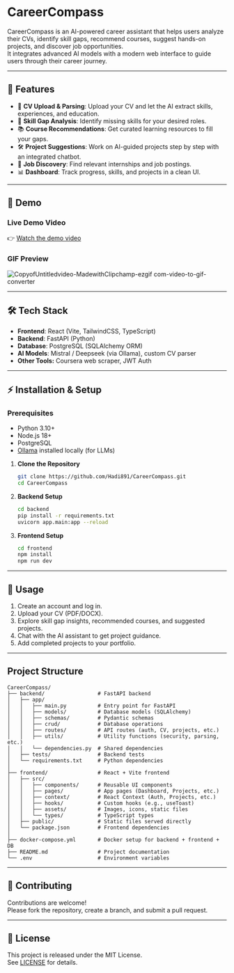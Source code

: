 # CareerCompass

CareerCompass is an AI-powered career assistant that helps users analyze their CVs, identify skill gaps, recommend courses, suggest hands-on projects, and discover job opportunities.  
It integrates advanced AI models with a modern web interface to guide users through their career journey.

---

## 🚀 Features
- 📄 **CV Upload & Parsing**: Upload your CV and let the AI extract skills, experiences, and education.  
- 🧩 **Skill Gap Analysis**: Identify missing skills for your desired roles.  
- 📚 **Course Recommendations**: Get curated learning resources to fill your gaps.  
- 🛠 **Project Suggestions**: Work on AI-guided projects step by step with an integrated chatbot.  
- 💼 **Job Discovery**: Find relevant internships and job postings.  
- 📊 **Dashboard**: Track progress, skills, and projects in a clean UI.  

---

## 🎥 Demo

### Live Demo Video
👉 [Watch the demo video](https://drive.google.com/file/d/1KbQt7EXr9u0iPJpQW0AuLpl5lquWPGUs/view?usp=sharing)

### GIF Preview
![CopyofUntitledvideo-MadewithClipchamp-ezgif com-video-to-gif-converter](https://github.com/user-attachments/assets/77cc853c-2452-4b12-bddb-134c593b95da)

---

## 🛠️ Tech Stack
- **Frontend**: React (Vite, TailwindCSS, TypeScript)  
- **Backend**: FastAPI (Python)  
- **Database**: PostgreSQL (SQLAlchemy ORM)  
- **AI Models**: Mistral / Deepseek (via Ollama), custom CV parser
- **Other Tools:** Coursera web scraper, JWT Auth
---

## ⚡ Installation & Setup

### Prerequisites
- Python 3.10+
- Node.js 18+
- PostgreSQL
- [Ollama](https://ollama.ai/) installed locally (for LLMs)

1. **Clone the Repository**
   ```bash
   git clone https://github.com/Hadi891/CareerCompass.git
   cd CareerCompass
   ```

2. **Backend Setup**
   ```bash
   cd backend
   pip install -r requirements.txt
   uvicorn app.main:app --reload
   ```

3. **Frontend Setup**
   ```bash
   cd frontend
   npm install
   npm run dev
   ```

---

## 📌 Usage
1. Create an account and log in.  
2. Upload your CV (PDF/DOCX).  
3. Explore skill gap insights, recommended courses, and suggested projects.  
4. Chat with the AI assistant to get project guidance.  
5. Add completed projects to your portfolio.  

---

## Project Structure

```
CareerCompass/
├── backend/                 # FastAPI backend
│   ├── app/
│   │   ├── main.py          # Entry point for FastAPI
│   │   ├── models/          # Database models (SQLAlchemy)
│   │   ├── schemas/         # Pydantic schemas
│   │   ├── crud/            # Database operations
│   │   ├── routes/          # API routes (auth, CV, projects, etc.)
│   │   ├── utils/           # Utility functions (security, parsing, etc.)
│   │   └── dependencies.py  # Shared dependencies
│   ├── tests/               # Backend tests
│   └── requirements.txt     # Python dependencies
│
├── frontend/                # React + Vite frontend
│   ├── src/
│   │   ├── components/      # Reusable UI components
│   │   ├── pages/           # App pages (Dashboard, Projects, etc.)
│   │   ├── context/         # React Context (Auth, Projects, etc.)
│   │   ├── hooks/           # Custom hooks (e.g., useToast)
│   │   ├── assets/          # Images, icons, static files
│   │   └── types/           # TypeScript types
│   ├── public/              # Static files served directly
│   └── package.json         # Frontend dependencies
│
├── docker-compose.yml       # Docker setup for backend + frontend + DB
├── README.md                # Project documentation
└── .env                     # Environment variables
```

---

## 🤝 Contributing
Contributions are welcome!  
Please fork the repository, create a branch, and submit a pull request.

---

## 📜 License
This project is released under the MIT License.  
See [LICENSE](LICENSE) for details.

